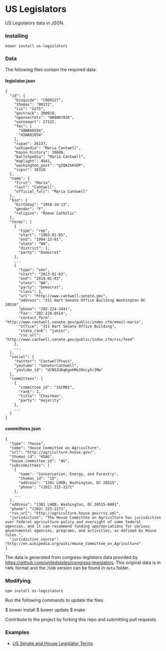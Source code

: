 # US Legislators

US Legislators data in JSON. 

### Installing

```
bower install us-legislators
```

### Data

The following files contain the required data:

#### legislator.json
```
{
  "id": {
    "bioguide": "C000127",
    "thomas": "00172",
    "lis": "S275",
    "govtrack": 300018,
    "opensecrets": "N00007836",
    "votesmart": 27122,
    "fec": [
      "S8WA00194",
      "H2WA01054"
    ],
    "cspan": 26137,
    "wikipedia": "Maria Cantwell",
    "house_history": 10608,
    "ballotpedia": "Maria Cantwell",
    "maplight": 4541,
    "washington_post": "gIQAZxKkDP",
    "icpsr": 39310
  },
  "name": {
    "first": "Maria",
    "last": "Cantwell",
    "official_full": "Maria Cantwell"
  },
  "bio": {
    "birthday": "1958-10-13",
    "gender": "F",
    "religion": "Roman Catholic"
  },
  "terms": [
    {
      "type": "rep",
      "start": "1993-01-05",
      "end": "1994-12-01",
      "state": "WA",
      "district": 1,
      "party": "Democrat"
    },
    ...
    {
      "type": "sen",
      "start": "2013-01-03",
      "end": "2019-01-03",
      "state": "WA",
      "party": "Democrat",
      "class": 1,
      "url": "http://www.cantwell.senate.gov",
      "address": "311 Hart Senate Office Building Washington DC 20510",
      "phone": "202-224-3441",
      "fax": "202-228-0514",
      "contact_form": "http://www.cantwell.senate.gov/public/index.cfm/email-maria",
      "office": "311 Hart Senate Office Building",
      "state_rank": "junior",
      "rss_url": "http://www.cantwell.senate.gov/public/index.cfm/rss/feed"
    },
    ...
  ],
  "social": {
    "twitter": "CantwellPress",
    "youtube": "SenatorCantwell",
    "youtube_id": "UCN52UDqKgvHRk39ncySrIMw"
  },
  "committees": [
    {
      "committee_id": "SSCM01",
      "rank": 1,
      "title": "Chairman",
      "party": "majority"
    },
    ...
  ]
}
```

#### committees.json
```
{
  "type": "house",
  "name": "House Committee on Agriculture",
  "url": "http://agriculture.house.gov/",
  "thomas_id": "HSAG",
  "house_committee_id": "AG",
  "subcommittees": [
    {
      "name": "Conservation, Energy, and Forestry",
      "thomas_id": "15",
      "address": "1301 LHOB; Washington, DC 20515",
      "phone": "(202) 225-2171"
    },
    ...
  ],
  "address": "1301 LHOB; Washington, DC 20515-6001",
  "phone": "(202) 225-2171",
  "rss_url": "http://agriculture.house.gov/rss.xml",
  "jurisdiction": "The House Committee on Agriculture has jurisdiction over federal agriculture policy and oversight of some federal agencies, and it can recommend funding appropriations for various governmental agencies, programs, and activities, as defined by House rules.",
  "jurisdiction_source": "http://en.wikipedia.org/wiki/House_Committee_on_Agriculture"
}
```

The data is generated from congress-legilators data provided by https://github.com/unitedstates/congress-legislators. This original data is in `YAML` format and the `JSON` version can be found in `data` folder.

### Modifying

```
npm install us-legislators
```

Run the following commands to update the files: 

  $ bower install
  $ bower update
  $ make

Contribute to the project by forking this repo and submitting pull requests.

### Examples

- [US Senate and House Legislator Terms](http://indic8r.com/us/career-politicians)





